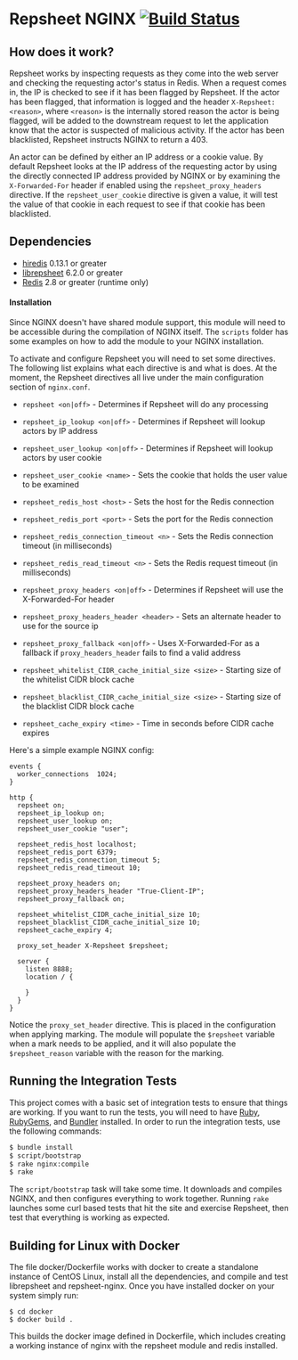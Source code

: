 # Repsheet NGINX [![Build Status](https://secure.travis-ci.org/repsheet/repsheet-nginx.png)](http://travis-ci.org/repsheet/repsheet-nginx?branch=master)

## How does it work?

Repsheet works by inspecting requests as they come into the web server
and checking the requesting actor's status in Redis. When a request
comes in, the IP is checked to see if it has been flagged by
Repsheet. If the actor has been flagged, that information is logged
and the header `X-Repsheet: <reason>`, where `<reason>` is the internally stored reason the actor is being flagged,  will be added to the downstream
request to let the application know that the actor is suspected of
malicious activity. If the actor has been blacklisted, Repsheet
instructs NGINX to return a 403.

An actor can be defined by either an IP address or a cookie value. By
default Repsheet looks at the IP address of the requesting actor by
using the directly connected IP address provided by NGINX or by
examining the `X-Forwarded-For` header if enabled using the
`repsheet_proxy_headers` directive. If the `repsheet_user_cookie`
directive is given a value, it will test the value of that cookie in
each request to see if that cookie has been blacklisted.

## Dependencies

* [hiredis](https://github.com/redis/hiredis) 0.13.1 or greater
* [librepsheet](https://github.com/repsheet/librepsheet) 6.2.0 or greater
* [Redis](http://redis.io) 2.8 or greater (runtime only)

#### Installation

Since NGINX doesn't have shared module support, this module will need
to be accessible during the compilation of NGINX itself. The `scripts`
folder has some examples on how to add the module to your NGINX
installation.

To activate and configure Repsheet you will need to set some
directives. The following list explains what each directive is and
what is does. At the moment, the Repsheet directives all live under
the main configuration section of `nginx.conf`.

* `repsheet <on|off>` - Determines if Repsheet will do any processing
* `repsheet_ip_lookup <on|off>` - Determines if Repsheet will lookup actors by IP address
* `repsheet_user_lookup <on|off>` - Determines if Repsheet will lookup actors by user cookie
* `repsheet_user_cookie <name>` - Sets the cookie that holds the user value to be examined

* `repsheet_redis_host <host>` - Sets the host for the Redis connection
* `repsheet_redis_port <port>` - Sets the port for the Redis connection
* `repsheet_redis_connection_timeout <n>` - Sets the Redis connection timeout (in milliseconds)
* `repsheet_redis_read_timeout <n>` - Sets the Redis request timeout (in milliseconds)

* `repsheet_proxy_headers <on|off>` - Determines if Repsheet will use the X-Forwarded-For header
* `repsheet_proxy_headers_header <header>` - Sets an alternate header to use for the source ip
* `repsheet_proxy_fallback <on|off>` - Uses X-Forwarded-For as a fallback if `proxy_headers_header` fails to find a valid address

* `repsheet_whitelist_CIDR_cache_initial_size <size>` - Starting size of the whitelist CIDR block cache
* `repsheet_blacklist_CIDR_cache_initial_size <size>` - Starting size of the blacklist CIDR block cache
* `repsheet_cache_expiry <time>` - Time in seconds before CIDR cache expires

Here's a simple example NGINX config:

```
events {
  worker_connections  1024;
}

http {
  repsheet on;
  repsheet_ip_lookup on;
  repsheet_user_lookup on;
  repsheet_user_cookie "user";

  repsheet_redis_host localhost;
  repsheet_redis_port 6379;
  repsheet_redis_connection_timeout 5;
  repsheet_redis_read_timeout 10;

  repsheet_proxy_headers on;
  repsheet_proxy_headers_header "True-Client-IP";
  repsheet_proxy_fallback on;

  repsheet_whitelist_CIDR_cache_initial_size 10;
  repsheet_blacklist_CIDR_cache_initial_size 10;
  repsheet_cache_expiry 4;

  proxy_set_header X-Repsheet $repsheet;

  server {
    listen 8888;
    location / {

    }
  }
}
```

Notice the `proxy_set_header` directive. This is placed in the configuration
when applying marking. The module will populate the `$repsheet` variable when a mark
needs to be applied, and it will also populate the `$repsheet_reason` variable with
the reason for the marking.

## Running the Integration Tests

This project comes with a basic set of integration tests to ensure
that things are working. If you want to run the tests, you will need
to have [Ruby](http://www.ruby-lang.org/en/),
[RubyGems](http://rubygems.org/), and [Bundler](http://bundler.io/)
installed. In order to run the integration tests, use the following
commands:

```sh
$ bundle install
$ script/bootstrap
$ rake nginx:compile
$ rake
```

The `script/bootstrap` task will take some time. It downloads and
compiles NGINX, and then configures everything to work
together. Running `rake` launches some curl based tests that hit the
site and exercise Repsheet, then test that everything is working as
expected.

## Building for Linux with Docker

The file docker/Dockerfile works with docker to create a standalone
instance of CentOS Linux, install all the dependencies, and compile
and test librepsheet and repsheet-nginx.  Once you have installed
docker on your system simply run:

```
$ cd docker
$ docker build .
```

This builds the docker image defined in Dockerfile, which includes
creating a working instance of nginx with the repsheet module and
redis installed.
